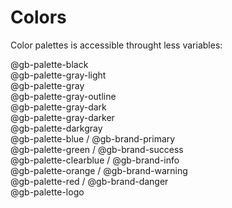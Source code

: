 # Colors

Color palettes is accessible throught less variables:

<div class="docs-colors">
    <div class="row">
        <div class="col-sm-4">
            <div class="color palette-black">@gb-palette-black</div>
        </div>
        <div class="col-sm-4">
            <div class="color palette-gray-light">@gb-palette-gray-light</div>
        </div>
        <div class="col-sm-4">
            <div class="color palette-gray">@gb-palette-gray</div>
        </div>
    </div>
    <div class="row">
        <div class="col-sm-4">
            <div class="color palette-gray-outline">@gb-palette-gray-outline</div>
        </div>
        <div class="col-sm-4">
            <div class="color palette-gray-dark">@gb-palette-gray-dark</div>
        </div>
        <div class="col-sm-4">
            <div class="color palette-gray-darker">@gb-palette-gray-darker</div>
        </div>
    </div>
    <div class="row">
        <div class="col-sm-4">
            <div class="color palette-darkgray">@gb-palette-darkgray</div>
        </div>
    </div>
</div>
<div class="docs-colors">
    <div class="row">
        <div class="col-sm-6">
            <div class="color palette-blue">@gb-palette-blue / @gb-brand-primary</div>
        </div>
        <div class="col-sm-6">
            <div class="color palette-green">@gb-palette-green / @gb-brand-success</div>
        </div>
    </div>
    <div class="row">
        <div class="col-sm-6">
            <div class="color palette-clearblue">@gb-palette-clearblue / @gb-brand-info</div>
        </div>
        <div class="col-sm-6">
            <div class="color palette-orange">@gb-palette-orange / @gb-brand-warning</div>
        </div>
    </div>
    <div class="row">
        <div class="col-sm-6">
            <div class="color palette-red">@gb-palette-red / @gb-brand-danger</div>
        </div>
        <div class="col-sm-6">
            <div class="color palette-logo">@gb-palette-logo</div>
        </div>
    </div>
</div>

